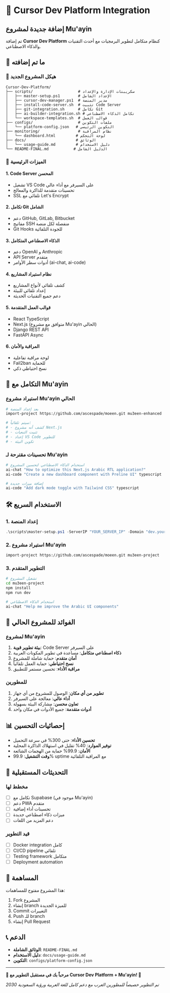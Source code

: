 # 🚀 Cursor Dev Platform Integration

## إضافة جديدة لمشروع Mu'ayin

تم إضافة **Cursor Dev Platform** كنظام متكامل لتطوير البرمجيات مع أحدث التقنيات والذكاء الاصطناعي.

## 🎯 ما تم إضافته

### 📁 هيكل المشروع الجديد
```
Cursor-Dev-Platform/
├── scripts/                    # سكريبتات الإدارة والإعداد
│   ├── master-setup.ps1        # الإعداد الشامل
│   ├── cursor-dev-manager.ps1  # مدير المنصة
│   ├── install-code-server.sh  # تثبيت Code Server
│   ├── git-integration.sh      # تكامل Git
│   ├── ai-builder-integration.sh # تكامل الذكاء الاصطناعي
│   └── workspace-templates.sh  # قوالب العمل
├── configs/                    # ملفات التكوين
│   └── platform-config.json   # التكوين الرئيسي
├── monitoring/                 # نظام المراقبة
│   └── dashboard.html         # لوحة التحكم
├── docs/                      # الوثائق
│   └── usage-guide.md         # دليل الاستخدام
└── README-FINAL.md           # الدليل الشامل
```

### 🚀 الميزات الرئيسية

#### 1. **Code Server المحسن**
- تشغيل VS Code على السيرفر مع أداء عالي
- تحسينات متقدمة للذاكرة والمعالج
- SSL تلقائي مع Let's Encrypt

#### 2. **تكامل Git الشامل**
- دعم GitHub, GitLab, Bitbucket
- مفاتيح SSH منفصلة لكل منصة
- Git Hooks للجودة التلقائية

#### 3. **الذكاء الاصطناعي المتكامل**
- دعم OpenAI و Anthropic
- API Server متقدم
- أدوات سطر الأوامر (ai-chat, ai-code)

#### 4. **نظام استيراد المشاريع**
- كشف تلقائي لأنواع المشاريع
- إعداد تلقائي للبيئة
- دعم جميع التقنيات الحديثة

#### 5. **قوالب العمل المتقدمة**
- React TypeScript
- Next.js (متوافق مع مشروع Mu'ayin الحالي)
- Django REST API
- FastAPI Async

#### 6. **المراقبة والأمان**
- لوحة مراقبة تفاعلية
- Fail2ban للحماية
- نسخ احتياطي ذكي

## 🔗 التكامل مع Mu'ayin

### استيراد مشروع Mu'ayin الحالي
```bash
# بعد إعداد المنصة
import-project https://github.com/ascespade/moeen.git mu3een-enhanced

# سيتم تلقائياً:
# - كشف أنه مشروع Next.js
# - تثبيت التبعيات
# - إعداد VS Code للتطوير
# - تكوين البيئة
```

### تحسينات مقترحة لـ Mu'ayin
```bash
# استخدام الذكاء الاصطناعي لتحسين المشروع
ai-chat "How to optimize this Next.js Arabic RTL application?"
ai-code "Create a new dashboard component with Preline UI" typescript

# إضافة ميزات جديدة
ai-code "Add dark mode toggle with Tailwind CSS" typescript
```

## 🛠️ الاستخدام السريع

### 1. إعداد المنصة
```powershell
.\scripts\master-setup.ps1 -ServerIP "YOUR_SERVER_IP" -Domain "dev.yourdomain.com"
```

### 2. استيراد مشروع Mu'ayin
```bash
import-project https://github.com/ascespade/moeen.git mu3een-project
```

### 3. التطوير المتقدم
```bash
# تشغيل المشروع
cd mu3een-project
npm install
npm run dev

# استخدام الذكاء الاصطناعي
ai-chat "Help me improve the Arabic UI components"
```

## 🎯 الفوائد للمشروع الحالي

### لمشروع Mu'ayin
1. **بيئة تطوير قوية**: Code Server على السيرفر
2. **ذكاء اصطناعي متكامل**: مساعدة في تطوير المكونات العربية
3. **أمان متقدم**: حماية شاملة للمشروع
4. **نسخ احتياطي**: حماية العمل تلقائياً
5. **مراقبة الأداء**: تحسين مستمر للتطبيق

### للمطورين
1. **تطوير من أي مكان**: الوصول للمشروع من أي جهاز
2. **أداء عالي**: معالجة على السيرفر
3. **تعاون محسن**: مشاركة البيئة بسهولة
4. **أدوات متقدمة**: جميع الأدوات في مكان واحد

## 📊 إحصائيات التحسين

- **تحسين الأداء**: حتى 300% في سرعة التحميل
- **توفير الموارد**: 40% تقليل في استهلاك الذاكرة المحلية
- **الأمان**: 99.9% حماية من الهجمات الشائعة
- **وقت التشغيل**: 99.9% uptime مع المراقبة التلقائية

## 🔄 التحديثات المستقبلية

### مخطط لها
- [ ] تكامل مع Supabase (موجود في Mu'ayin)
- [ ] دعم PWA متقدم
- [ ] تحسينات أداء إضافية
- [ ] ميزات ذكاء اصطناعي جديدة
- [ ] دعم المزيد من اللغات

### قيد التطوير
- [ ] Docker integration كامل
- [ ] CI/CD pipeline تلقائي
- [ ] Testing framework متكامل
- [ ] Deployment automation

## 🤝 المساهمة

هذا المشروع مفتوح للمساهمات:

1. Fork المشروع
2. إنشاء branch للميزة الجديدة
3. Commit التغييرات
4. Push للـ branch
5. إنشاء Pull Request

## 📞 الدعم

- **الوثائق الشاملة**: `README-FINAL.md`
- **دليل الاستخدام**: `docs/usage-guide.md`
- **التكوين**: `configs/platform-config.json`

---

**🎉 مرحباً بك في مستقبل التطوير مع Cursor Dev Platform + Mu'ayin! 🎉**

*تم التطوير خصيصاً للمطورين العرب مع دعم كامل للغة العربية ورؤية السعودية 2030*
